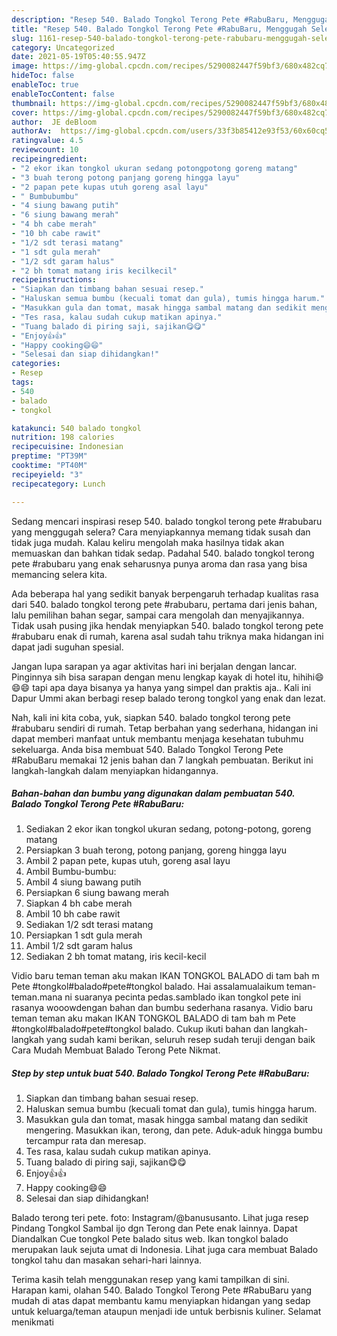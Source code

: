 ```yaml
---
description: "Resep 540. Balado Tongkol Terong Pete #RabuBaru, Menggugah Selera"
title: "Resep 540. Balado Tongkol Terong Pete #RabuBaru, Menggugah Selera"
slug: 1161-resep-540-balado-tongkol-terong-pete-rabubaru-menggugah-selera
category: Uncategorized
date: 2021-05-19T05:40:55.947Z
image: https://img-global.cpcdn.com/recipes/5290082447f59bf3/680x482cq70/540-balado-tongkol-terong-pete-rabubaru-foto-resep-utama.jpg
hideToc: false
enableToc: true
enableTocContent: false
thumbnail: https://img-global.cpcdn.com/recipes/5290082447f59bf3/680x482cq70/540-balado-tongkol-terong-pete-rabubaru-foto-resep-utama.jpg
cover: https://img-global.cpcdn.com/recipes/5290082447f59bf3/680x482cq70/540-balado-tongkol-terong-pete-rabubaru-foto-resep-utama.jpg
author:  JE deBloom
authorAv:  https://img-global.cpcdn.com/users/33f3b85412e93f53/60x60cq50/avatar.jpg
ratingvalue: 4.5
reviewcount: 10
recipeingredient:
- "2 ekor ikan tongkol ukuran sedang potongpotong goreng matang"
- "3 buah terong potong panjang goreng hingga layu"
- "2 papan pete kupas utuh goreng asal layu"
- " Bumbubumbu"
- "4 siung bawang putih"
- "6 siung bawang merah"
- "4 bh cabe merah"
- "10 bh cabe rawit"
- "1/2 sdt terasi matang"
- "1 sdt gula merah"
- "1/2 sdt garam halus"
- "2 bh tomat matang iris kecilkecil"
recipeinstructions:
- "Siapkan dan timbang bahan sesuai resep."
- "Haluskan semua bumbu (kecuali tomat dan gula), tumis hingga harum."
- "Masukkan gula dan tomat, masak hingga sambal matang dan sedikit mengering. Masukkan ikan, terong, dan pete. Aduk-aduk hingga bumbu tercampur rata dan meresap."
- "Tes rasa, kalau sudah cukup matikan apinya."
- "Tuang balado di piring saji, sajikan😋😋"
- "Enjoy👍👍"
- "Happy cooking😄😄"
- "Selesai dan siap dihidangkan!"
categories:
- Resep
tags:
- 540
- balado
- tongkol

katakunci: 540 balado tongkol 
nutrition: 198 calories
recipecuisine: Indonesian
preptime: "PT39M"
cooktime: "PT40M"
recipeyield: "3"
recipecategory: Lunch

---
```



Sedang mencari inspirasi resep 540. balado tongkol terong pete #rabubaru yang menggugah selera? Cara menyiapkannya memang tidak susah dan tidak juga mudah. Kalau keliru mengolah maka hasilnya tidak akan memuaskan dan bahkan tidak sedap. Padahal 540. balado tongkol terong pete #rabubaru yang enak seharusnya punya aroma dan rasa yang bisa memancing selera kita.


Ada beberapa hal yang sedikit banyak berpengaruh terhadap kualitas rasa dari 540. balado tongkol terong pete #rabubaru, pertama dari jenis bahan, lalu pemilihan bahan segar, sampai cara mengolah dan menyajikannya. Tidak usah pusing jika hendak menyiapkan 540. balado tongkol terong pete #rabubaru enak di rumah, karena asal sudah tahu triknya maka hidangan ini dapat jadi suguhan spesial.

Jangan lupa sarapan ya agar aktivitas hari ini berjalan dengan lancar. Pinginnya sih bisa sarapan dengan menu lengkap kayak di hotel itu, hihihi😄😄😄 tapi apa daya bisanya ya hanya yang simpel dan praktis aja.. Kali ini Dapur Ummi akan berbagi resep balado terong tongkol yang enak dan lezat.


Nah, kali ini kita coba, yuk, siapkan 540. balado tongkol terong pete #rabubaru sendiri di rumah. Tetap berbahan yang sederhana, hidangan ini dapat memberi manfaat untuk membantu menjaga kesehatan tubuhmu sekeluarga. Anda bisa membuat 540. Balado Tongkol Terong Pete #RabuBaru memakai 12 jenis bahan dan 7 langkah pembuatan. Berikut ini langkah-langkah dalam menyiapkan hidangannya.

<!--inarticleads1-->

##### Bahan-bahan dan bumbu yang digunakan dalam pembuatan 540. Balado Tongkol Terong Pete #RabuBaru:

1. Sediakan 2 ekor ikan tongkol ukuran sedang, potong-potong, goreng matang
1. Persiapkan 3 buah terong, potong panjang, goreng hingga layu
1. Ambil 2 papan pete, kupas utuh, goreng asal layu
1. Ambil  Bumbu-bumbu:
1. Ambil 4 siung bawang putih
1. Persiapkan 6 siung bawang merah
1. Siapkan 4 bh cabe merah
1. Ambil 10 bh cabe rawit
1. Sediakan 1/2 sdt terasi matang
1. Persiapkan 1 sdt gula merah
1. Ambil 1/2 sdt garam halus
1. Sediakan 2 bh tomat matang, iris kecil-kecil


Vidio baru teman teman aku makan IKAN TONGKOL BALADO di tam bah m Pete #tongkol#balado#pete#tongkol balado. Hai assalamualaikum teman-teman.mana ni suaranya pecinta pedas.samblado ikan tongkol pete ini rasanya wooowdengan bahan dan bumbu sederhana rasanya. Vidio baru teman teman aku makan IKAN TONGKOL BALADO di tam bah m Pete #tongkol#balado#pete#tongkol balado. Cukup ikuti bahan dan langkah-langkah yang sudah kami berikan, seluruh resep sudah teruji dengan baik Cara Mudah Membuat Balado Terong Pete Nikmat. 

<!--inarticleads2-->

##### Step by step untuk buat 540. Balado Tongkol Terong Pete #RabuBaru:

1. Siapkan dan timbang bahan sesuai resep.
1. Haluskan semua bumbu (kecuali tomat dan gula), tumis hingga harum.
1. Masukkan gula dan tomat, masak hingga sambal matang dan sedikit mengering. Masukkan ikan, terong, dan pete. Aduk-aduk hingga bumbu tercampur rata dan meresap.
1. Tes rasa, kalau sudah cukup matikan apinya.
1. Tuang balado di piring saji, sajikan😋😋
1. Enjoy👍👍
1. Happy cooking😄😄
1. Selesai dan siap dihidangkan!

Balado terong teri pete. foto: Instagram/@banususanto. Lihat juga resep Pindang Tongkol Sambal ijo dgn Terong dan Pete enak lainnya. Dapat Diandalkan Cue tongkol Pete balado situs web. Ikan tongkol balado merupakan lauk sejuta umat di Indonesia. Lihat juga cara membuat Balado tongkol tahu dan masakan sehari-hari lainnya. 

Terima kasih telah menggunakan resep yang kami tampilkan di sini. Harapan kami, olahan 540. Balado Tongkol Terong Pete #RabuBaru yang mudah di atas dapat membantu kamu menyiapkan hidangan yang sedap untuk keluarga/teman ataupun menjadi ide untuk berbisnis kuliner. Selamat menikmati
